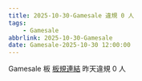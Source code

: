 ```yaml
---
title: 2025-10-30-Gamesale 違規 0 人
tags:
    - Gamesale
abbrlink: 2025-10-30-Gamesale
date: Gamesale-2025-10-30 12:00:00
---
```

Gamesale 板 [板規連結](https://www.ptt.cc/bbs/Gossiping/M.1637425085.A.07D.html)
昨天違規 0 人
